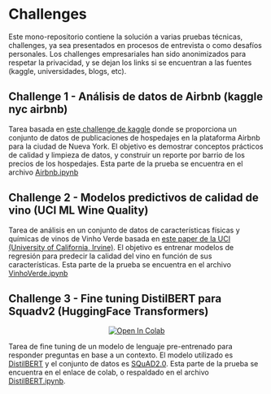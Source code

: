 # Challenges
Este mono-repositorio contiene la solución a varias pruebas técnicas, challenges, ya sea presentados en procesos de entrevista o como desafíos personales. Los challenges empresariales han sido anonimizados para respetar la privacidad, y se dejan los links si se encuentran a las fuentes (kaggle, universidades, blogs, etc). 

## Challenge 1 - Análisis de datos de Airbnb (kaggle nyc airbnb)

Tarea basada en [este challenge de kaggle](https://www.kaggle.com/dgomonov/new-york-city-airbnb-open-data) donde se proporciona un conjunto de datos de publicaciones de hospedajes en la plataforma Airbnb para la ciudad de Nueva York. El objetivo es demostrar conceptos prácticos de calidad y limpieza de datos, y construir un reporte por barrio de los precios de los hospedajes. Esta parte de la prueba se encuentra en el archivo [Airbnb.ipynb](./1%20-%20Kaggle%20NYC%20Airbnb/Airbnb.ipynb)

## Challenge 2 - Modelos predictivos de calidad de vino (UCI ML Wine Quality)

Tarea de análisis en un conjunto de datos de características físicas y químicas de vinos de Vinho Verde basada en [este paper de la UCI (University of California, Irvine)](https://archive.ics.uci.edu/ml/datasets/wine+quality). El objetivo es entrenar modelos de regresión para predecir la calidad del vino en función de sus características. Esta parte de la prueba se encuentra en el archivo [VinhoVerde.ipynb](./2%20-%20UCI%20ML%20Wine%20Quality/VinhoVerde.ipynb)

## Challenge 3 - Fine tuning DistilBERT para Squadv2 (HuggingFace Transformers)
<div align="center">
  
[![Open In Colab](https://colab.research.google.com/assets/colab-badge.svg)](https://colab.research.google.com/drive/1Agq5NpK7kY3MnGX08d9IjIu7WNhn2s_Z?usp=sharing)
  
</div>

Tarea de fine tuning de un modelo de lenguaje pre-entrenado para responder preguntas en base a un contexto. El modelo utilizado es [DistilBERT](https://huggingface.co/transformers/model_doc/distilbert.html) y el conjunto de datos es [SQuAD2.0](https://rajpurkar.github.io/SQuAD-explorer/). Esta parte de la prueba se encuentra en el enlace de colab, o respaldado en el archivo [DistilBERT.ipynb](./3%20-%20HuggingFace%20Transformers/DistilBERT.ipynb).